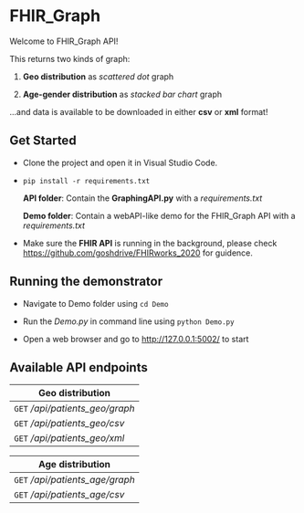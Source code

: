 # FHIR_Graph

Welcome to FHIR_Graph API!

This returns two kinds of graph: 
  
  1. **Geo distribution** as *scattered dot* graph
  
  2. **Age-gender distribution** as *stacked bar chart* graph
  
...and data is available to be downloaded in either **csv** or **xml** format!

## Get Started
  
  * Clone the project and open it in Visual Studio Code.
  
  * `pip install -r requirements.txt`
  
    **API folder**: Contain the **GraphingAPI.py** with a *requirements.txt*
  
    **Demo folder**: Contain a webAPI-like demo for the FHIR_Graph API with a *requirements.txt*
  
  * Make sure the **FHIR API** is running in the background, please check https://github.com/goshdrive/FHIRworks_2020 for guidence.
    
## Running the demonstrator

  * Navigate to Demo folder using `cd Demo`
  
  * Run the *Demo.py* in command line using `python Demo.py`
  
  * Open a web browser and go to http://127.0.0.1:5002/ to start
  
## Available API endpoints
  
  | Geo distribution |
  | --- |
  | `GET`  */api/patients_geo/graph* |
  | `GET`  */api/patients_geo/csv* |
  | `GET`  */api/patients_geo/xml* |
  
  
  | Age distribution |
  | --- |
  | `GET`  */api/patients_age/graph* |
  | `GET`  */api/patients_age/csv* |
